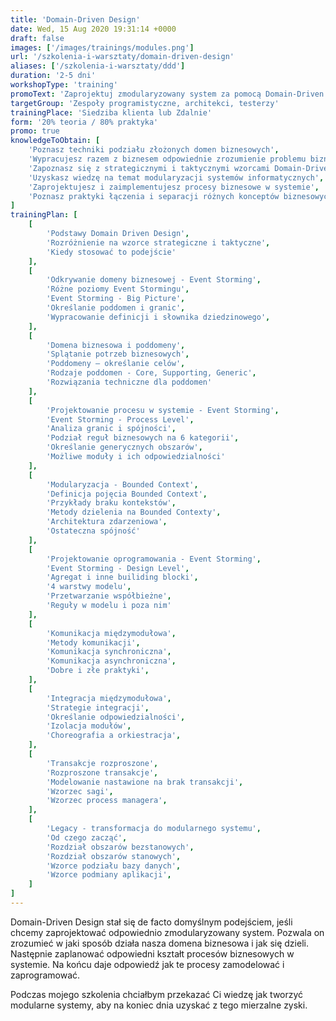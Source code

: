 ```yaml
---
title: 'Domain-Driven Design'
date: Wed, 15 Aug 2020 19:31:14 +0000
draft: false
images: ['/images/trainings/modules.png']
url: '/szkolenia-i-warsztaty/domain-driven-design'
aliases: ['/szkolenia-i-warsztaty/ddd']
duration: '2-5 dni'
workshopType: 'training'
promoText: 'Zaprojektuj zmodularyzowany system za pomocą Domain-Driven Design.'
targetGroup: 'Zespoły programistyczne, architekci, testerzy'
trainingPlace: 'Siedziba klienta lub Zdalnie'
form: '20% teoria / 80% praktyka'
promo: true
knowledgeToObtain: [
    'Poznasz techniki podziału złożonych domen biznesowych',
    'Wypracujesz razem z biznesem odpowiednie zrozumienie problemu biznesowego',
    'Zapoznasz się z strategicznymi i taktycznymi wzorcami Domain-Driven Design',
    'Uzyskasz wiedzę na temat modularyzacji systemów informatycznych',
    'Zaprojektujesz i zaimplementujesz procesy biznesowe w systemie',
    'Poznasz praktyki łączenia i separacji różnych konceptów biznesowych'
]
trainingPlan: [
    [
        'Podstawy Domain Driven Design',
        'Rozróżnienie na wzorce strategiczne i taktyczne',
        'Kiedy stosować to podejście'
    ],
    [
        'Odkrywanie domeny biznesowej - Event Storming',
        'Różne poziomy Event Stormingu',
        'Event Storming - Big Picture',
        'Określanie poddomen i granic',
        'Wypracowanie definicji i słownika dziedzinowego',
    ],
    [
        'Domena biznesowa i poddomeny',    
        'Splątanie potrzeb biznesowych',
        'Poddomeny – określanie celów',
        'Rodzaje poddomen - Core, Supporting, Generic',
        'Rozwiązania techniczne dla poddomen'
    ],
    [
        'Projektowanie procesu w systemie - Event Storming',
        'Event Storming - Process Level',
        'Analiza granic i spójności',
        'Podział reguł biznesowych na 6 kategorii',
        'Określanie generycznych obszarów',
        'Możliwe moduły i ich odpowiedzialności'
    ],
    [
        'Modularyzacja - Bounded Context',  
        'Definicja pojęcia Bounded Context',
        'Przykłady braku kontekstów',  
        'Metody dzielenia na Bounded Contexty',
        'Architektura zdarzeniowa',
        'Ostateczna spójność'
    ],
    [
        'Projektowanie oprogramowania - Event Storming',
        'Event Storming - Design Level',
        'Agregat i inne builiding blocki',
        '4 warstwy modelu',
        'Przetwarzanie współbieżne',
        'Reguły w modelu i poza nim'
    ],
    [
        'Komunikacja międzymodułowa',    
        'Metody komunikacji',
        'Komunikacja synchroniczna',
        'Komunikacja asynchroniczna',
        'Dobre i złe praktyki',
    ],
    [
        'Integracja międzymodułowa',    
        'Strategie integracji',
        'Określanie odpowiedzialności',
        'Izolacja modułów',
        'Choreografia a orkiestracja',
    ],
    [
        'Transakcje rozproszone',
        'Rozproszone transakcje',
        'Modelowanie nastawione na brak transakcji',
        'Wzorzec sagi',
        'Wzorzec process managera',
    ],
    [
        'Legacy - transformacja do modularnego systemu',
        'Od czego zacząć',
        'Rozdział obszarów bezstanowych',
        'Rozdział obszarów stanowych',
        'Wzorce podziału bazy danych',
        'Wzorce podmiany aplikacji',
    ]
]
---
```

Domain-Driven Design stał się de facto domyślnym podejściem, jeśli chcemy zaprojektować odpowiednio zmodularyzowany system. Pozwala on zrozumieć w jaki sposób działa nasza domena biznesowa i jak się dzieli. Następnie zaplanować odpowiedni kształt procesów biznesowych w systemie. Na końcu daje odpowiedź jak te procesy zamodelować i zaprogramować.

Podczas mojego szkolenia chciałbym przekazać Ci wiedzę jak tworzyć modularne systemy, aby na koniec dnia uzyskać z tego mierzalne zyski.